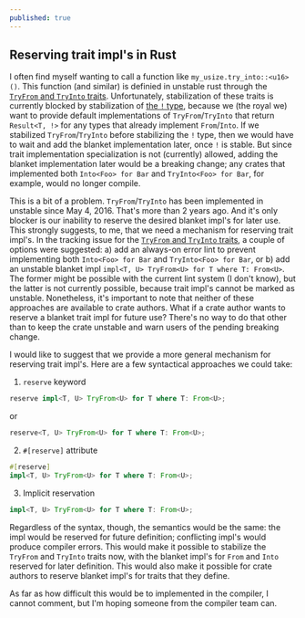 ```yaml
---
published: true
---
```

## Reserving trait impl's in Rust

I often find myself wanting to call a function like `my_usize.try_into::<u16>()`. This function (and similar) is definied in unstable rust through the [`TryFrom` and `TryInto` traits](https://github.com/rust-lang/rust/issues/33417). Unfortunately, stabilization of these traits is currently blocked by stabilization of [the `!` type](https://github.com/rust-lang/rust/issues/35121), because we (the royal we) want to provide default implementations of `TryFrom`/`TryInto` that return `Result<T, !>` for any types that already implement `From`/`Into`. If we stabilized `TryFrom`/`TryInto` before stabilizing the `!` type, then we would have to wait and add the blanket implementation later, once `!` is stable. But since trait implementation specialization is not (currently) allowed, adding the blanket implementation later would be a breaking change; any crates that implemented both `Into<Foo> for Bar` and `TryInto<Foo> for Bar`, for example, would no longer compile.

This is a bit of a problem. `TryFrom`/`TryInto` has been implemented in unstable since May 4, 2016. That's more than 2 years ago. And it's only blocker is our inability to reserve the desired blanket impl's for later use. This strongly suggests, to me, that we need a mechanism for reserving trait impl's. In the tracking issue for the [`TryFrom` and `TryInto` traits](https://github.com/rust-lang/rust/issues/33417), a couple of options were suggested: a) add an always-on error lint to prevent implementing both `Into<Foo> for Bar` and `TryInto<Foo> for Bar`, or b) add an unstable blanket impl `impl<T, U> TryFrom<U> for T where T: From<U>`. The former might be possible with the current lint system (I don't know), but the latter is not currently possible, because trait impl's cannot be marked as unstable. Nonetheless, it's important to note that neither of these approaches are available to crate authors. What if a crate author wants to reserve a blanket trait impl for future use? There's no way to do that other than to keep the crate unstable and warn users of the pending breaking change.

I would like to suggest that we provide a more general mechanism for reserving trait impl's. Here are a few syntactical approaches we could take:

1) `reserve` keyword

```rust
reserve impl<T, U> TryFrom<U> for T where T: From<U>;
```

or 

```rust
reserve<T, U> TryFrom<U> for T where T: From<U>;
```

2) `#[reserve]` attribute

```rust
#[reserve]
impl<T, U> TryFrom<U> for T where T: From<U>;
```

3) Implicit reservation

```rust
impl<T, U> TryFrom<U> for T where T: From<U>;
```

Regardless of the syntax, though, the semantics would be the same: the impl would be reserved for future definition; conflicting impl's would produce compiler errors. This would make it possible to stabilize the `TryFrom` and `TryInto` traits now, with the blanket impl's for `From` and `Into` reserved for later definition. This would also make it possible for crate authors to reserve blanket impl's for traits that they define.

As far as how difficult this would be to implemented in the compiler, I cannot comment, but I'm hoping someone from the compiler team can.
